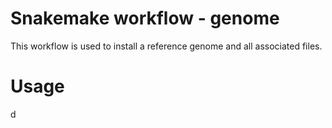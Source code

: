 # Snakemake workflow - genome
This workflow is used to install a reference genome and all associated files.

# Usage
d